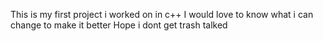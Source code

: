 This is my first project i worked on in c++
I would love to know what i can change to make it better
Hope i dont get trash talked
